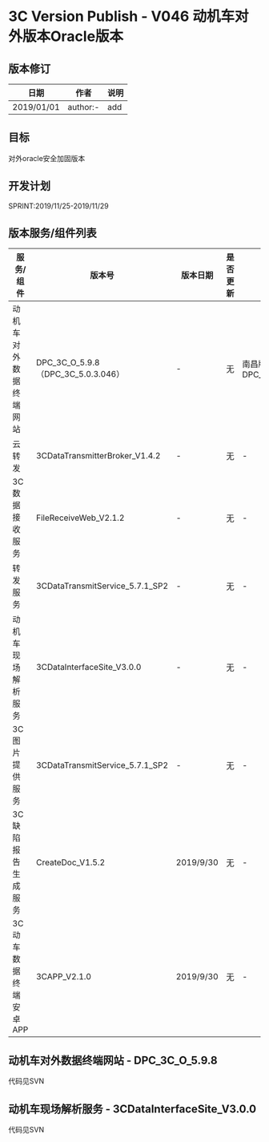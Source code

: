 3C Version Publish - V046 动机车对外版本Oracle版本
=================
  
版本修订
-----------------------------------

日期 | 作者 |  说明
-|-|-
2019/01/01| author:-| add

目标
-----------------------------------

对外oracle安全加固版本

开发计划
-----------------------------------

SPRINT:2019/11/25-2019/11/29

版本服务/组件列表
-----------------------------------

服务/组件 | 版本号 | 版本日期 | 是否更新 |升级内容
-|-|-|-|-
 动机车对外数据终端网站| DPC_3C_O_5.9.8（DPC_3C_5.0.3.046） |-| 无 |南昌版本DPC_3C_5.0.3.035
 云转发| 3CDataTransmitterBroker_V1.4.2 |-| 无 |-
 3C数据接收服务| FileReceiveWeb_V2.1.2|-| 无 |-
 转发服务| 3CDataTransmitService_5.7.1_SP2 |-| 无 |-
 动机车现场解析服务| 3CDataInterfaceSite_V3.0.0 |-| 无 |-
 3C图片提供服务| 3CDataTransmitService_5.7.1_SP2 |-| 无 |-
 3C缺陷报告生成服务| CreateDoc_V1.5.2 |2019/9/30| 无 |-
 3C动车数据终端安卓APP| 3CAPP_V2.1.0 |2019/9/30| 无 |-

动机车对外数据终端网站 - DPC_3C_O_5.9.8
-----------------------------------

代码见SVN

动机车现场解析服务 - 3CDataInterfaceSite_V3.0.0
-----------------------------------

代码见SVN
